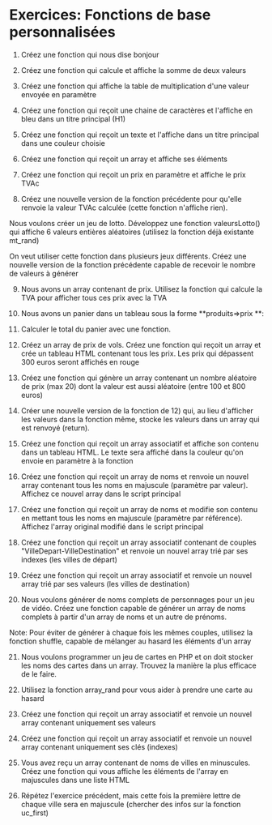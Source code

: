 # Exercices: Fonctions de base personnalisées

1. Créez une fonction qui nous dise bonjour

2. Créez une fonction qui calcule et affiche la somme de deux valeurs

3. Créez une fonction qui affiche la table de multiplication d'une valeur envoyée en paramètre

4. Créez une fonction qui reçoit une chaine de caractères et l'affiche en bleu dans un titre principal (H1)

5. Créez une fonction qui reçoit un texte et l'affiche dans un titre principal dans une couleur choisie

6. Créez une fonction qui reçoit un array et affiche ses éléments

7. Créez une fonction qui reçoit un prix en paramètre et affiche le prix TVAc

8. Créez une nouvelle version de la fonction précédente pour qu'elle renvoie la valeur TVAc calculée (cette fonction n'affiche rien).

Nous voulons créer un jeu de lotto. Développez une fonction valeursLotto() qui affiche 6 valeurs entières aléatoires (utilisez la fonction déjà existante mt_rand)

On veut utiliser cette fonction dans plusieurs jeux différents. Créez une nouvelle version de la fonction précédente capable de recevoir le nombre de valeurs à générer

9. Nous avons un array contenant de prix. Utilisez la fonction qui calcule la TVA pour afficher tous ces prix avec la TVA

10. Nous avons un panier dans un tableau sous la forme **produits=>prix **:

11. Calculer le total du panier avec une fonction.

12. Créez un array de prix de vols. Créez une fonction qui reçoit un array et crée un tableau HTML contenant tous les prix. Les prix qui dépassent 300 euros seront affichés en rouge

13. Créez une fonction qui génère un array contenant un nombre aléatoire de prix (max 20) dont la valeur est aussi aléatoire (entre 100 et 800 euros)

14. Créer une nouvelle version de la fonction de 12) qui, au lieu d'afficher les valeurs dans la fonction même, stocke les valeurs dans un array qui est renvoyé (return).

15. Créez une fonction qui reçoit un array associatif et affiche son contenu dans un tableau HTML. Le texte sera affiché dans la couleur qu'on envoie en paramètre à la fonction

16. Créez une fonction qui reçoit un array de noms et renvoie un nouvel array contenant tous les noms en majuscule (paramètre par valeur). Affichez ce nouvel array dans le script principal

17. Créez une fonction qui reçoit un array de noms et modifie son contenu en mettant tous les noms en majuscule (paramètre par référence). Affichez l'array original modifié dans le script principal

18. Créez une fonction qui reçoit un array associatif contenant de couples "VilleDepart-VilleDestination" et renvoie un nouvel array trié par ses indexes (les villes de départ)

19. Créez une fonction qui reçoit un array associatif et renvoie un nouvel array trié par ses valeurs (les villes de destination)

20. Nous voulons générer de noms complets de personnages pour un jeu de vidéo. Créez une fonction capable de générer un array de noms complets à partir d'un array de noms et un autre de prénoms.

Note: Pour éviter de générer à chaque fois les mêmes couples, utilisez la fonction shuffle, capable de mélanger au hasard les éléments d'un array

21. Nous voulons programmer un jeu de cartes en PHP et on doit stocker les noms des cartes dans un array. Trouvez la manière la plus efficace de le faire.

22. Utilisez la fonction array_rand pour vous aider à prendre une carte au hasard

23. Créez une fonction qui reçoit un array associatif et renvoie un nouvel array contenant uniquement ses valeurs

24. Créez une fonction qui reçoit un array associatif et renvoie un nouvel array contenant uniquement ses clés (indexes)

25. Vous avez reçu un array contenant de noms de villes en minuscules. Créez une fonction qui vous affiche les éléments de l'array en majuscules dans une liste HTML

26. Répétez l'exercice précédent, mais cette fois la première lettre de chaque ville sera en majuscule (chercher des infos sur la fonction uc_first)
